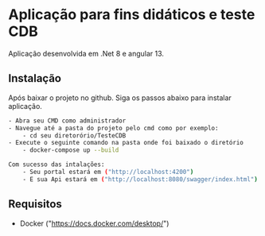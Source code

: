 # Aplicação para fins didáticos e teste CDB

Aplicação desenvolvida em .Net 8 e angular 13.

## Instalação

Após baixar o projeto no github. Siga os passos abaixo para instalar aplicação.

```bash
- Abra seu CMD como administrador
- Navegue até a pasta do projeto pelo cmd como por exemplo:
	- cd seu diretorório/TesteCDB
- Execute o seguinte comando na pasta onde foi baixado o diretório
	- docker-compose up --build

Com sucesso das intalações:
	- Seu portal estará em ("http://localhost:4200")
	- E sua Api estará em ("http://localhost:8080/swagger/index.html")
```

## Requisitos

- Docker ("https://docs.docker.com/desktop/")